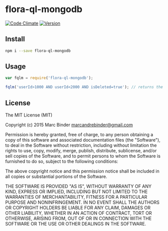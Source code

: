# flora-ql-mongodb
[![Code Climate](https://codeclimate.com/github/godmodelabs/flora-ql-mongodb/badges/gpa.svg)](https://codeclimate.com/github/godmodelabs/flora-ql-mongodb)
[![Version](https://img.shields.io/npm/v/flora-ql-mongodb.svg?style=flat-square)](https://www.npmjs.com/package/flora-ql-mongodb)

## Install
```bash
npm i --save flora-ql-mongodb
```

## Usage
```javascript
var fqlm = require('flora-ql-mongodb');

fqlm('userId>1000 AND userId<2000 AND isDeleted=true'); // returns the mongodb query
```

## License
The MIT License (MIT)

Copyright (c) 2015 Marc Binder <marcandrebinder@gmail.com>

Permission is hereby granted, free of charge, to any person obtaining a copy
of this software and associated documentation files (the "Software"), to deal
in the Software without restriction, including without limitation the rights
to use, copy, modify, merge, publish, distribute, sublicense, and/or sell
copies of the Software, and to permit persons to whom the Software is
furnished to do so, subject to the following conditions:

The above copyright notice and this permission notice shall be included in
all copies or substantial portions of the Software.

THE SOFTWARE IS PROVIDED "AS IS", WITHOUT WARRANTY OF ANY KIND, EXPRESS OR
IMPLIED, INCLUDING BUT NOT LIMITED TO THE WARRANTIES OF MERCHANTABILITY,
FITNESS FOR A PARTICULAR PURPOSE AND NONINFRINGEMENT. IN NO EVENT SHALL THE
AUTHORS OR COPYRIGHT HOLDERS BE LIABLE FOR ANY CLAIM, DAMAGES OR OTHER
LIABILITY, WHETHER IN AN ACTION OF CONTRACT, TORT OR OTHERWISE, ARISING FROM,
OUT OF OR IN CONNECTION WITH THE SOFTWARE OR THE USE OR OTHER DEALINGS IN
THE SOFTWARE.